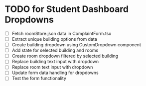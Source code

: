 # TODO for Student Dashboard Dropdowns

- [ ] Fetch roomStore.json data in ComplaintForm.tsx
- [ ] Extract unique building options from data
- [ ] Create building dropdown using CustomDropdown component
- [ ] Add state for selected building and rooms
- [ ] Create room dropdown filtered by selected building
- [ ] Replace building text input with dropdown
- [ ] Replace room text input with dropdown
- [ ] Update form data handling for dropdowns
- [ ] Test the form functionality
